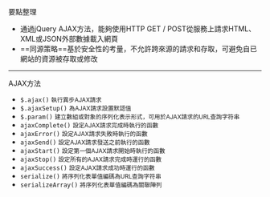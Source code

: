 要點整理
- 通過jQuery AJAX方法，能夠使用HTTP GET / POST從服務上請求HTML、XML或JSON外部數據載入網頁
- ==同源策略==基於安全性的考量，不允許跨來源的請求和存取，可避免自已網站的資源被存取或修改

---

AJAX方法
- `$.ajax()` <small>執行異步AJAX請求</small>
- `$.ajaxSetup()` <small>為AJAX請求設置默認值</small>
- `$.param()` <small>建立數組或對象的序列化表示形式，可用於AJAX請求的URL查詢字符串</small>
- `ajaxComplete()` <small>設定AJAX請求完成時執行的函數</small>
- `ajaxError()` <small>設定AJAX請求失敗時執行的函數</small>
- `ajaxSend()` <small>設定AJAX請求發送之前執行的函數</small>
- `ajaxStart()` <small>設定第一個AJAX請求開始時執行的函數</small>
- `ajaxStop()` <small>設定所有的AJAX請求完成時運行的函數</small>
- `ajaxSuccess()` <small>設定AJAX請求成功時運行的函數</small>
- `serialize()` <small>將序列化表單值編碼為URL查詢字符串</small>
- `serializeArray()` <small>將序列化表單值編碼為關聯陣列</small>